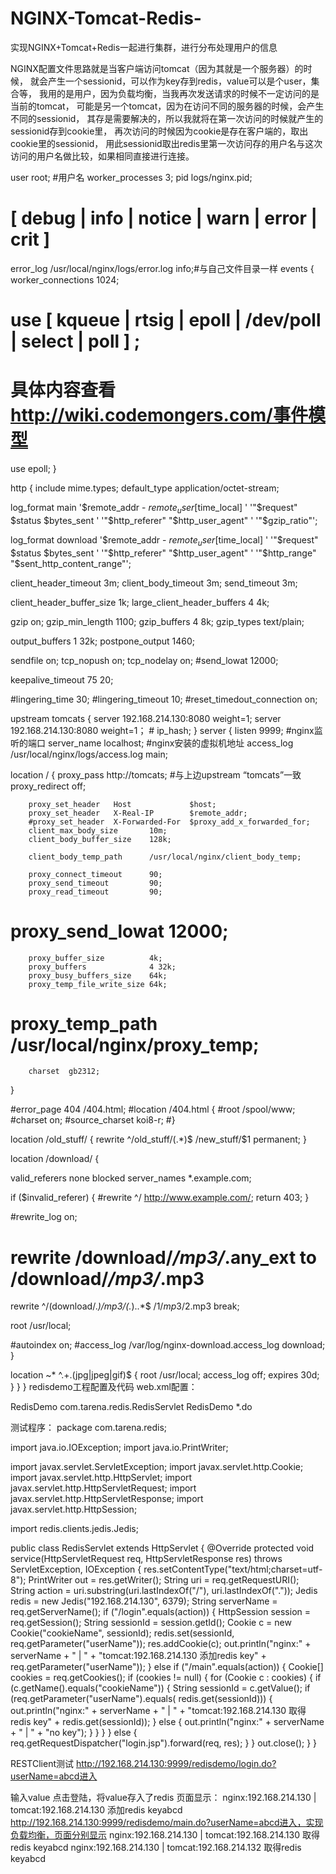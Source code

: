 NGINX-Tomcat-Redis-
===================

实现NGINX+Tomcat+Redis一起进行集群，进行分布处理用户的信息

NGINX配置文件思路就是当客户端访问tomcat（因为其就是一个服务器）的时候， 
就会产生一个sessionid，可以作为key存到redis，value可以是个user，集合等，
我用的是用户，因为负载均衡，当我再次发送请求的时候不一定访问的是当前的tomcat，
可能是另一个tomcat，因为在访问不同的服务器的时候，会产生不同的sessionid，
其存是需要解决的，所以我就将在第一次访问的时候就产生的sessionid存到cookie里，
再次访问的时候因为cookie是存在客户端的，取出cookie里的sessionid，
用此sessionid取出redis里第一次访问存的用户名与这次访问的用户名做比较，如果相同直接进行连接。

user root; #用户名
worker_processes  3;
pid logs/nginx.pid;
# [ debug | info | notice | warn | error | crit ]
error_log   /usr/local/nginx/logs/error.log  info;#与自己文件目录一样 
events {
worker_connections   1024;
# use [ kqueue | rtsig | epoll | /dev/poll | select | poll ] ;
# 具体内容查看 http://wiki.codemongers.com/事件模型
use epoll;
}

http {
include       mime.types;
default_type  application/octet-stream;

log_format main      '$remote_addr - $remote_user [$time_local]  '
'"$request" $status $bytes_sent '
'"$http_referer" "$http_user_agent" '
'"$gzip_ratio"';

log_format download  '$remote_addr - $remote_user [$time_local]  '
'"$request" $status $bytes_sent '
'"$http_referer" "$http_user_agent" '
'"$http_range" "$sent_http_content_range"';

client_header_timeout  3m;
client_body_timeout    3m;
send_timeout           3m;

client_header_buffer_size    1k;
large_client_header_buffers  4 4k;

gzip on;
gzip_min_length  1100;
gzip_buffers     4 8k;
gzip_types       text/plain;

output_buffers   1 32k;
postpone_output  1460;

sendfile         on;
tcp_nopush       on;
tcp_nodelay      on;
#send_lowat       12000;

keepalive_timeout  75 20;

#lingering_time     30;
#lingering_timeout  10;
#reset_timedout_connection  on;

 upstream tomcats { 
             server 192.168.214.130:8080 weight=1; 
            server 192.168.214.130:8080 weight=1；
            # ip_hash;
            }
server {
        listen        9999; #nginx监听的端口
        server_name   localhost; #nginx安装的虚拟机地址
        access_log  /usr/local/nginx/logs/access.log  main;


location / {
        proxy_pass         http://tomcats; #与上边upstream “tomcats”一致
        proxy_redirect     off;

        proxy_set_header   Host             $host;
        proxy_set_header   X-Real-IP        $remote_addr;
        #proxy_set_header  X-Forwarded-For  $proxy_add_x_forwarded_for;
        client_max_body_size       10m;
        client_body_buffer_size    128k;

        client_body_temp_path      /usr/local/nginx/client_body_temp;

        proxy_connect_timeout      90;
        proxy_send_timeout         90;
        proxy_read_timeout         90;
#       proxy_send_lowat           12000;

        proxy_buffer_size          4k;
        proxy_buffers              4 32k;
        proxy_busy_buffers_size    64k;
        proxy_temp_file_write_size 64k;

#       proxy_temp_path            /usr/local/nginx/proxy_temp;

        charset  gb2312;
}

#error_page  404  /404.html;
#location /404.html {
#root  /spool/www;
#charset         on;
#source_charset  koi8-r;
#}

location /old_stuff/ {
        rewrite   ^/old_stuff/(.*)$  /new_stuff/$1  permanent;
}

location /download/ {

valid_referers  none  blocked  server_names  *.example.com;

if ($invalid_referer) {
        #rewrite   ^/   http://www.example.com/;
        return   403;
}

#rewrite_log  on;
# rewrite /download/*/mp3/*.any_ext to /download/*/mp3/*.mp3
rewrite ^/(download/.*)/mp3/(.*)\..*$
/$1/mp3/$2.mp3                   break;

root   /usr/local;

#autoindex    on;
#access_log   /var/log/nginx-download.access_log  download;
}

location ~* ^.+\.(jpg|jpeg|gif)$ {
root   /usr/local;
        access_log   off;
        expires      30d;
        }
 }
 }
redisdemo工程配置及代码
web.xml配置：
<?xml version="1.0" encoding="UTF-8"?>
<web-app xmlns:xsi="http://www.w3.org/2001/XMLSchema-instance" xmlns="http://java.sun.com/xml/ns/javaee" xsi:schemaLocation="http://java.sun.com/xml/ns/javaee http://java.sun.com/xml/ns/javaee/web-app_3_0.xsd" id="WebApp_ID" version="3.0">
  <servlet>
  	<servlet-name>RedisDemo</servlet-name>
 	<servlet-class>com.tarena.redis.RedisServlet</servlet-class>
  </servlet>
  <servlet-mapping>
  	<servlet-name>RedisDemo</servlet-name>
  	<url-pattern>*.do</url-pattern>
  </servlet-mapping>
</web-app>

测试程序：
package com.tarena.redis;

import java.io.IOException;
import java.io.PrintWriter;

import javax.servlet.ServletException;
import javax.servlet.http.Cookie;
import javax.servlet.http.HttpServlet;
import javax.servlet.http.HttpServletRequest;
import javax.servlet.http.HttpServletResponse;
import javax.servlet.http.HttpSession;

import redis.clients.jedis.Jedis;

public class RedisServlet extends HttpServlet {
	@Override
	protected void service(HttpServletRequest req, HttpServletResponse res)
			throws ServletException, IOException {
		res.setContentType("text/html;charset=utf-8");
		PrintWriter out = res.getWriter();
		String uri = req.getRequestURI();
		String action = uri.substring(uri.lastIndexOf("/"),
				uri.lastIndexOf("."));
		Jedis redis = new Jedis("192.168.214.130", 6379);
		String serverName = req.getServerName();
		if ("/login".equals(action)) {
			HttpSession session = req.getSession();
			String sessionId = session.getId();
			Cookie c = new Cookie("cookieName", sessionId);
			redis.set(sessionId, req.getParameter("userName"));
			res.addCookie(c);
			out.println("nginx:" + serverName + " | "
					+ "tomcat:192.168.214.130  添加redis key"
					+ req.getParameter("userName"));
		} else if ("/main".equals(action)) {
			Cookie[] cookies = req.getCookies();
			if (cookies != null) {
				for (Cookie c : cookies) {
					if (c.getName().equals("cookieName")) {
						String sessionId = c.getValue();
						if (req.getParameter("userName").equals(
								redis.get(sessionId))) {
							out.println("nginx:" + serverName + " | "
									+ "tomcat:192.168.214.130  取得redis key"
									+ redis.get(sessionId));
						} else {
							out.println("nginx:" + serverName + " | "
									+ "no key");
						}
					}
				}
			} else {
				req.getRequestDispatcher("login.jsp").forward(req, res);
			}
		}
		out.close();
	}
}

RESTClient测试
http://192.168.214.130:9999/redisdemo/login.do?userName=abcd进入

输入value 点击登陆，将value存入了redis 页面显示：
nginx:192.168.214.130 | tomcat:192.168.214.130 添加redis keyabcd
http://192.168.214.130:9999/redisdemo/main.do?userName=abcd进入，实现负载均衡，页面分别显示
nginx:192.168.214.130 | tomcat:192.168.214.130 取得redis keyabcd
nginx:192.168.214.130 | tomcat:192.168.214.132 取得redis keyabcd
